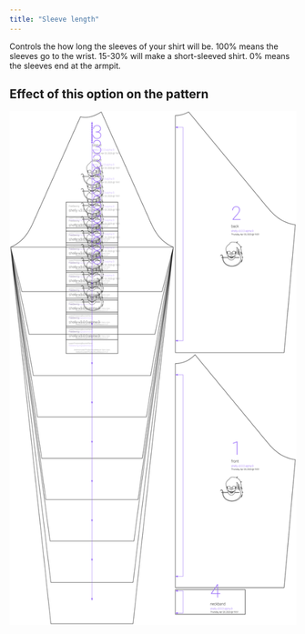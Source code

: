 ```yaml
---
title: "Sleeve length"
---
```


Controls the how long the sleeves of your shirt will be. 100% means the sleeves go to the wrist. 15-30% will make a short-sleeved shirt. 0% means the sleeves end at the armpit.



## Effect of this option on the pattern
![This image shows the effect of this option by superimposing several variants that have a different value for this option](shelly_sleevelength_sample.svg "Effect of this option on the pattern")
